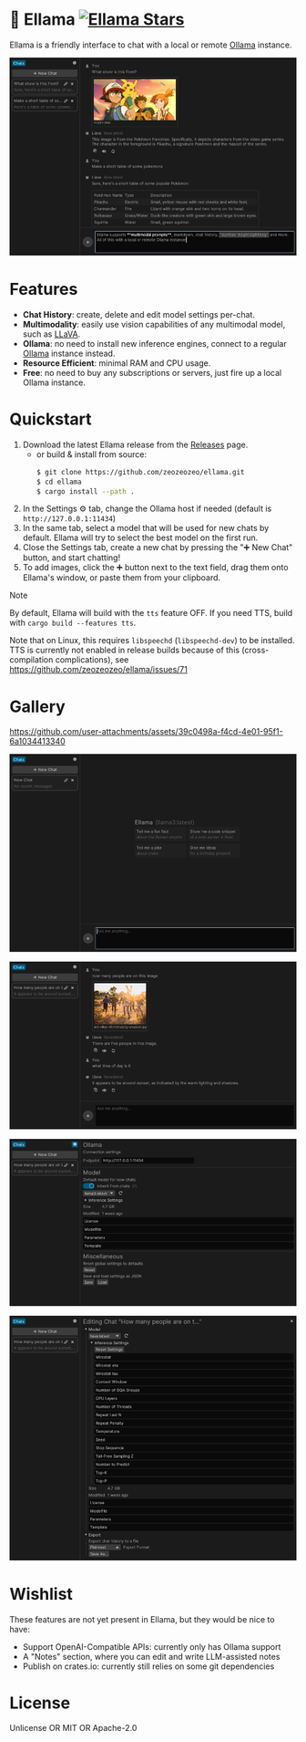 # 🦙 Ellama [![Ellama Stars](https://img.shields.io/github/stars/zeozeozeo/ellama.svg)](https://github.com/zeozeozeo/ellama)

Ellama is a friendly interface to chat with a local or remote [Ollama](https://ollama.com/) instance.

![Ellama, a friendly Ollama interface, running LLaVA](/media/pokey.png)

# Features

- **Chat History**: create, delete and edit model settings per-chat.
- **Multimodality**: easily use vision capabilities of any multimodal model, such as [LLaVA](https://ollama.com/library/llava).
- **Ollama**: no need to install new inference engines, connect to a regular [Ollama](https://ollama.com/) instance instead.
- **Resource Efficient**: minimal RAM and CPU usage.
- **Free**: no need to buy any subscriptions or servers, just fire up a local Ollama instance.

# Quickstart

1. Download the latest Ellama release from the [Releases](https://github.com/zeozeozeo/ellama/releases) page.
   - or build & install from source:
     ```bash
     $ git clone https://github.com/zeozeozeo/ellama.git
     $ cd ellama
     $ cargo install --path .
     ```
2. In the Settings ⚙️ tab, change the Ollama host if needed (default is `http://127.0.0.1:11434`)
3. In the same tab, select a model that will be used for new chats by default. Ellama will try to select the best model on the first run.
4. Close the Settings tab, create a new chat by pressing the "➕ New Chat" button, and start chatting!
5. To add images, click the ➕ button next to the text field, drag them onto Ellama's window, or paste them from your clipboard.

> [!NOTE]
> By default, Ellama will build with the `tts` feature OFF. If you need TTS, build with `cargo build --features tts`.
>
> Note that on Linux, this requires `libspeechd` (`libspeechd-dev`) to be installed. TTS is currently not enabled in release builds because of this (cross-compilation complications), see https://github.com/zeozeozeo/ellama/issues/71

# Gallery

https://github.com/user-attachments/assets/39c0498a-f4cd-4e01-95f1-6a1034413340

![Ellama's greeting screen](/media/funfact.png)

![LLaVA counting people, in Ellama](/media/countppl.png)

![Ellama's settings panel](/media/setthings.png)

![Ellama's chat edit panel](/media/chatedit.png)

# Wishlist

These features are not yet present in Ellama, but they would be nice to have:

- Support OpenAI-Compatible APIs: currently only has Ollama support
- A "Notes" section, where you can edit and write LLM-assisted notes
- Publish on crates.io: currently still relies on some git dependencies

# License

Unlicense OR MIT OR Apache-2.0
